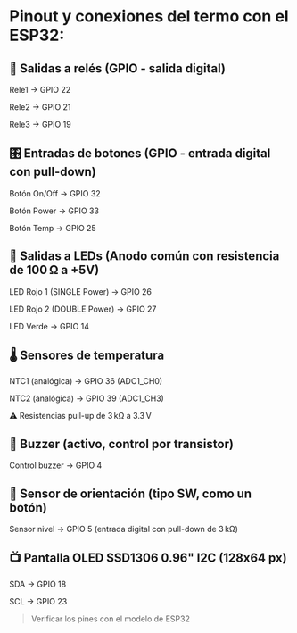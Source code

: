 # Pinout y conexiones del termo con el ESP32:

## 🔌 Salidas a relés (GPIO - salida digital)
Rele1 → GPIO 22

Rele2 → GPIO 21

Rele3 → GPIO 19

## 🎛️ Entradas de botones (GPIO - entrada digital con pull-down)
Botón On/Off → GPIO 32

Botón Power → GPIO 33

Botón Temp → GPIO 25

## 🔆 Salidas a LEDs (Anodo común con resistencia de 100 Ω a +5V)
LED Rojo 1 (SINGLE Power) → GPIO 26

LED Rojo 2 (DOUBLE Power) → GPIO 27

LED Verde → GPIO 14

## 🌡️ Sensores de temperatura
NTC1 (analógica) → GPIO 36 (ADC1_CH0)

NTC2 (analógica) → GPIO 39 (ADC1_CH3)

⚠️ Resistencias pull-up de 3 kΩ a 3.3 V

## 🔔 Buzzer (activo, control por transistor)
Control buzzer → GPIO 4

## 🧭 Sensor de orientación (tipo SW, como un botón)
Sensor nivel → GPIO 5 (entrada digital con pull-down de 3 kΩ)

## 📺 Pantalla OLED SSD1306 0.96" I2C (128x64 px)
SDA → GPIO 18

SCL → GPIO 23

>Verificar los pines con el modelo de ESP32
